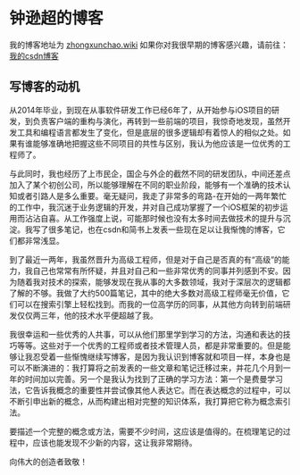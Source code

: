 # 钟逊超的博客
我的博客地址为 [zhongxunchao.wiki](https://zhongxunchao.github.io/wiki/)
如果你对我很早期的博客感兴趣，请前往：[我的csdn博客](https://blog.csdn.net/u011238639)
## 写博客的动机

从2014年毕业，到现在从事软件研发工作已经6年了，从开始参与iOS项目的研发，到负责客户端的重构与演化，再转到一些前端的项目，我惊奇地发现，虽然开发工具和编程语言都发生了变化，但是底层的很多逻辑却有着惊人的相似之处。如果有谁能够准确地把握这些不同项目的共性与区别，我认为他应该是一位优秀的工程师了。

与此同时，我也经历了上市民企，国企与外企的截然不同的研发团队，中间还差点加入了某个初创公司，所以能够理解在不同的职业阶段，能够有一个准确的技术认知或者引路人是多么重要。毫无疑问，我走了非常多的弯路-在开始的一两年繁忙的工作中，我沉迷于业务逻辑的开发，并对自己成功掌握了一个iOS框架的初步运用而沾沾自喜。从工作强度上说，可能那时候也没有太多时间去做技术的提升与沉淀。我写了很多笔记，也在csdn和简书上发表一些现在足以让我惭愧的博客，它们都非常浅显。

到了最近一两年，我虽然晋升为高级工程师，但是对于自己是否真的有“高级”的能力，我自己也常常有所怀疑，并且对自己和一些非常优秀的同事并列感到不安。因为随着我对技术的探索，能够发现在我从事的大多数领域，我对于深层次的逻辑都了解的不够。我做了大约500篇笔记，其中的绝大多数对高级工程师毫无价值，它们可以在搜索引擎上轻松找到。而我的一位高学历的同事，从其他方向转到前端研发仅仅两三年，他的技术水平便超越了我。

我很幸运和一些优秀的人共事，可以从他们那里学到学习的方法，沟通和表达的技巧等等。这些对于一个优秀的工程师或者技术管理人员，都是非常重要的。但是能够让我忍受着一些惭愧继续写博客，是因为我认识到博客就和项目一样，本身也是可以不断演进的：我打算将之前发表的一些文章和笔记迁移过来，并花几个月到一年的时间加以完善。另一个是我认为找到了正确的学习方法：第一个是费曼学习法，它告诉我概念的重要性并尝试像其他人表达它。而在表达概念的过程中，可以不断引申出新的概念，从而构建出相对完整的知识体系，我打算把它称为概念索引法。

要描述一个完整的概念或方法，需要不少时间，这应该是值得的。在梳理笔记的过程中，应该也能发现不少新的内容，这让我非常期待。

向伟大的创造者致敬！

